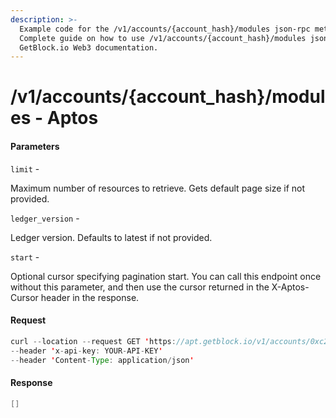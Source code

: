 ```yaml
---
description: >-
  Example code for the /v1/accounts/{account_hash}/modules json-rpc method.
  Сomplete guide on how to use /v1/accounts/{account_hash}/modules json-rpc in
  GetBlock.io Web3 documentation.
---
```


# /v1/accounts/{account\_hash}/modules - Aptos

#### Parameters

`limit` -

Maximum number of resources to retrieve. Gets default page size if not provided.

`ledger_version` -

Ledger version. Defaults to latest if not provided.

`start` -

Optional cursor specifying pagination start. You can call this endpoint once without this parameter, and then use the cursor returned in the X-Aptos-Cursor header in the response.

#### Request

```java
curl --location --request GET 'https://apt.getblock.io/v1/accounts/0xc20ea5a196c81d8d7aff814aa37f8a5823acffbc4193efd3b2aafc9ef2803255/modules?limit=10' 
--header 'x-api-key: YOUR-API-KEY' 
--header 'Content-Type: application/json' 
```

#### Response

```java
[]
```

